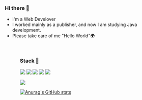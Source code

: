 

<!--
**hoyashu/hoyashu** is a ✨ _special_ ✨ repository because its `README.md` (this file) appears on your GitHub profile.

Here are some ideas to get you started:

- 🔭 I’m currently working on ...
- 🌱 I’m currently learning ...
- 👯 I’m looking to collaborate on ...
- 🤔 I’m looking for help with ...
- 💬 Ask me about ...
- 📫 How to reach me: ...
- 😄 Pronouns: ...
- ⚡ Fun fact: ...
-->

### Hi there 👋
<ul>
  <li>I'm a Web Develover</li>
  <li>I worked mainly as a publisher, and now I am studying Java development.</li>
  <li>Please take care of me "Hello World"🌍</li>
<ul>
<br>
  
### Stack 🚀
<!-- html -->
<img src="https://img.shields.io/badge/Html-E34F26?style=flat-square&amp;logo=Html5&amp;logoColor=white"/>

<!-- css -->
<img src="https://img.shields.io/badge/CSS-1572B6?style=flat-square&amp;logo=CSS3&amp;logoColor=white"/>

<!-- javascript -->
<img src="https://img.shields.io/badge/JavaScript-F7DF1E?style=flat-square&logo=JavaScript&logoColor=black"/>
 
 <!-- Java -->
<img src="https://img.shields.io/badge/Java-007396?style=flat-square&amp;logo=Java&amp;logoColor=white" />
 
 <!-- Spring -->
<img src="https://img.shields.io/badge/Spring-6DB33F?style=flat-square&amp;logo=Spring&amp;logoColor=white" />
 
<!-- MySQL -->
<img src="https://img.shields.io/badge/MySQL-4479A1?style=flat-square&amp;logo=MySQL&amp;logoColor=white" /><br>
 
<!-- Node
<img src="https://img.shields.io/badge/Node.js-339933?style=flat-square&amp;logo=Node.js&amp;logoColor=white" />

react
<img src="https://img.shields.io/badge/React%20/%20ReactNative-61DAFB?style=flat-square&amp;logo=React&amp;logoColor=black" />
 -->

[![Anurag's GitHub stats](https://github-readme-stats.vercel.app/api?username=hoyashu)](https://github.com/anuraghazra/github-readme-stats)

<!--
<div align=center>

[![Hits](https://hits.seeyoufarm.com/api/count/incr/badge.svg?url=https%3A%2F%2Fgithub.com%2Fzzsza)](https://hits.seeyoufarm.com) 

</div> -->
